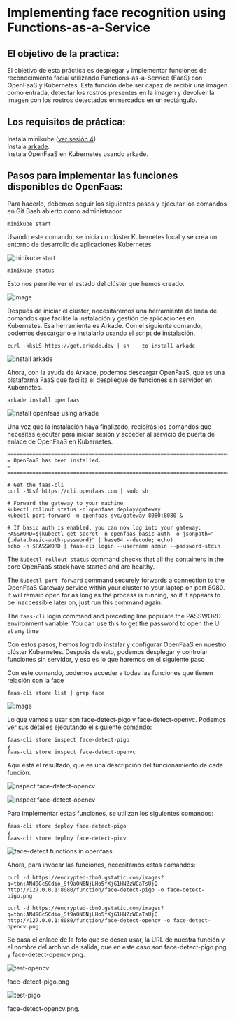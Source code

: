 # Implementing face recognition using Functions-as-a-Service
## El objetivo de la practica:
El objetivo de esta práctica es desplegar y implementar funciones de reconocimiento facial utilizando Functions-as-a-Service (FaaS) con OpenFaaS y Kubernetes. Esta función debe ser capaz de recibir una imagen como entrada, detectar los rostros presentes en la imagen y devolver la imagen con los rostros detectados enmarcados en un rectángulo.  

## Los requisitos  de práctica:   
Instala minikube ([ver sesión 4](https://github.com/pnovoa/cc2324/blob/main/session4/README.md#Kubernetes)).  
Instala [arkade](https://github.com/alexellis/arkade).  
Instala OpenFaaS en Kubernetes usando arkade.   

## Pasos para implementar las funciones disponibles de OpenFaas:
Para hacerlo, debemos seguir los siguientes pasos y ejecutar los comandos en Git Bash abierto como administrador  
~~~
minikube start
~~~
Usando este comando, se inicia un clúster Kubernetes local y se crea un entorno de desarrollo de aplicaciones Kubernetes.  
  
![minikube start](https://github.com/Ilyas-ZG/Cloud-Computing-Services-and-Applications/assets/116302871/0ef07ed3-6012-4137-8c0b-274889558c59)

~~~
minikube status
~~~  
Esto nos permite ver el estado del clúster que hemos creado.  

![image](https://github.com/Ilyas-ZG/Cloud-Computing-Services-and-Applications/assets/116302871/115a38cf-b77a-4589-a0fc-65f82cd54356)

Después de iniciar el clúster, necesitaremos una herramienta de línea de comandos que facilite la instalación y gestión de aplicaciones en Kubernetes. Esa herramienta es Arkade. Con el siguiente comando, podemos descargarlo e instalarlo usando el script de instalación.  
~~~ 
curl -kksLS https://get.arkade.dev | sh    to install arkade 
~~~

![install arkade](https://github.com/Ilyas-ZG/Cloud-Computing-Services-and-Applications/assets/116302871/3dc6135c-ffee-453b-8453-1bcde5afdd40)

  
Ahora, con la ayuda de Arkade, podemos descargar OpenFaaS, que es una plataforma FaaS que facilita el despliegue de funciones sin servidor en Kubernetes.  
~~~
arkade install openfaas
~~~

![install openfaas using arkade](https://github.com/Ilyas-ZG/Cloud-Computing-Services-and-Applications/assets/116302871/67fe5c44-7091-45f2-b656-bf9838d4acd4)  

Una vez que la instalación haya finalizado, recibirás los comandos que necesitas ejecutar para iniciar sesión y acceder al servicio de puerta de enlace de OpenFaaS en Kubernetes.  
~~~
=======================================================================
= OpenFaaS has been installed.                                        =
=======================================================================

# Get the faas-cli
curl -SLsf https://cli.openfaas.com | sudo sh

# Forward the gateway to your machine
kubectl rollout status -n openfaas deploy/gateway
kubectl port-forward -n openfaas svc/gateway 8080:8080 &

# If basic auth is enabled, you can now log into your gateway:
PASSWORD=$(kubectl get secret -n openfaas basic-auth -o jsonpath="{.data.basic-auth-password}" | base64 --decode; echo)
echo -n $PASSWORD | faas-cli login --username admin --password-stdin
~~~

The `kubectl rollout status` command checks that all the containers in the core OpenFaaS stack have started and are healthy.

The `kubectl port-forward` command securely forwards a connection to the OpenFaaS Gateway service within your cluster to your laptop on port 8080. It will remain open for as long as the process is running, so if it appears to be inaccessible later on, just run this command again.

The `faas-cli` login command and preceding line populate the PASSWORD environment variable. You can use this to get the password to open the UI at any time


Con estos pasos, hemos logrado instalar y configurar OpenFaaS en nuestro clúster Kubernetes. Después de esto, podemos desplegar y controlar funciones sin servidor, y eso es lo que haremos en el siguiente paso  

Con este comando, podemos acceder a todas las funciones que tienen relación con la face 
~~~
faas-cli store list | grep face
~~~
![image](https://github.com/Ilyas-ZG/Cloud-Computing-Services-and-Applications/assets/116302871/e75404e5-d26f-443d-9f0a-f0b0b686c28e)  

Lo que vamos a usar son face-detect-pigo y face-detect-openvc. Podemos ver sus detalles ejecutando el siguiente comando:  
~~~
faas-cli store inspect face-detect-pigo 
y  
faas-cli store inspect face-detect-openvc
~~~ 
Aquí está el resultado, que es una descripción del funcionamiento de cada función.  
  
![inspect face-detect-opencv](https://github.com/Ilyas-ZG/Cloud-Computing-Services-and-Applications/assets/116302871/2d8e67fd-58ba-4083-8d3f-94f06af27441)  

![inspect face-detect-opencv](https://github.com/Ilyas-ZG/Cloud-Computing-Services-and-Applications/assets/116302871/41f76538-594a-4964-aa5f-5536395cb04f)  
  

Para implementar estas funciones, se utilizan los siguientes comandos:
~~~
faas-cli store deploy face-detect-pigo
y
faas-cli store deploy face-detect-picv
~~~

![face-detect functions in openfaas](https://github.com/Ilyas-ZG/Cloud-Computing-Services-and-Applications/assets/116302871/ce8267ee-66ca-47ff-ab43-46e9ead5958e)

Ahora, para invocar las funciones, necesitamos estos comandos:  
~~~
curl -d https://encrypted-tbn0.gstatic.com/images?q=tbn:ANd9GcSCdio_Sf9aON6NjLHo5fXjG1HNZzWCaTsUjQ http://127.0.0.1:8080/function/face-detect-pigo -o face-detect-pigo.png

curl -d https://encrypted-tbn0.gstatic.com/images?q=tbn:ANd9GcSCdio_Sf9aON6NjLHo5fXjG1HNZzWCaTsUjQ http://127.0.0.1:8080/function/face-detect-opencv -o face-detect-opencv.png
~~~
  
Se pasa el enlace de la foto que se desea usar, la URL de nuestra función y el nombre del archivo de salida, que en este caso son  face-detect-pigo.png y face-detect-opencv.png.



![test-opencv](https://github.com/Ilyas-ZG/Cloud-Computing-Services-and-Applications/assets/116302871/da0d8b75-366f-444b-a000-f0d614f1a296)  

  face-detect-pigo.png    

    
![test-pigo](https://github.com/Ilyas-ZG/Cloud-Computing-Services-and-Applications/assets/116302871/2b94cc6b-a36e-49f7-8791-1439816c425c)  

face-detect-opencv.png.  







